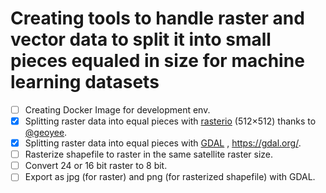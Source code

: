 # Creating tools to handle raster and vector data to split it into small pieces equaled in size for machine learning datasets

- [ ] Creating Docker Image for development env.
- [x] Splitting raster data into equal pieces with [rasterio](https://github.com/rasterio/rasterio) (512×512) thanks to [@geoyee](https://github.com/geoyee).
- [x] Splitting raster data into equal pieces with [GDAL](https://github.com/OSGeo/gdal) , https://gdal.org/.
- [ ] Rasterize shapefile to raster in the same satellite raster size.
- [ ] Convert 24 or 16 bit raster to 8 bit.
- [ ] Export as jpg (for raster) and png (for rasterized shapefile) with GDAL.
